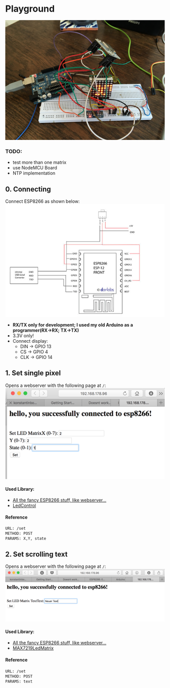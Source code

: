 # Playground

<img src="assets/example.jpg"/>

### TODO:
+ test more than one matrix
+ use NodeMCU Board
+ NTP implementation

## 0. Connecting
Connect ESP8266 as shown below:
<img src="assets/pinout.jpg"/>

+ **RX/TX only for development; I used my old Arduino as a programmer(RX->RX; TX->TX)**
+ 3.3V only!
+ Connect display:
	+ DIN -> GPIO 13
	+ CS -> GPIO 4
	+ CLK -> GPIO 14

## 1. Set single pixel

Opens a webserver with the following page at `/`:
<img src="assets/01.png"/>

#### Used Library: 

+ <a href="https://github.com/esp8266/Arduino">All the fancy ESP8266 stuff, like webserver...</a>
+ <a href="http://wayoda.github.io/LedControl/pages/software.html">LedControl</a>

#### Reference
```
URL: /set
METHOD: POST
PARAMS: X,Y, state
```

## 2. Set scrolling text
Opens a webserver with the following page at `/`:
<img src="assets/02.png"/>

#### Used Library: 

+ <a href="https://github.com/esp8266/Arduino">All the fancy ESP8266 stuff, like webserver...</a>
+ <a href="https://github.com/squix78/MAX7219LedMatrix"> MAX7219LedMatrix </a>

#### Reference
```
URL: /set
METHOD: POST
PARAMS: text
```





